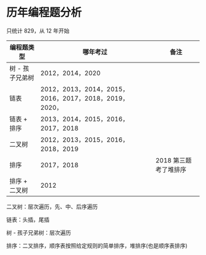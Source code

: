 # 历年编程题分析

只统计 829，从 12 年开始

| 编程题类型      | 哪年考过                                               | 备注                  |
| --------------- | ------------------------------------------------------ | --------------------- |
| 树 - 孩子兄弟树 | 2012，2014，2020                                       |                       |
| 链表            | 2012，2013，2014，2015，2016，2017，2018，2019，2020， |                       |
| 链表 + 排序     | 2013，2014，2015，2016，2017，2018                     |                       |
| 二叉树          | 2012，2013，2015，2016，2018，2019                     |                       |
| 排序            | 2017，2018                                             | 2018 第三题考了堆排序 |
| 排序 + 二叉树   | 2012                                                   |                       |

二叉树：层次遍历，先、中、后序遍历

链表：头插，尾插

树 - 孩子兄弟树：层次遍历

排序：二叉排序，顺序表按照给定规则的简单排序，堆排序(也是顺序表排序)

